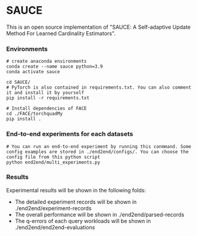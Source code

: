 # SAUCE

This is an open source implementation of "SAUCE: A Self-adaptive Update Method For Learned Cardinality Estimators".

### Environments

```shell
# create anaconda environments
conda create --name sauce python=3.9
conda activate sauce

cd SAUCE/
# PyTorch is also contained in requirements.txt. You can also comment it and install it by yourself
pip install -r requirements.txt

# Install dependencies of FACE
cd ./FACE/torchquadMy
pip install .
```

### End-to-end experiments for each datasets

```shell
# You can run an end-to-end experiment by running this conmmand. Some config examples are stored in ./end2end/configs/. You can choose the config file from this python script
python end2end/multi_experiments.py
```

### Results

Experimental results will be shown in the following folds:

- The detailed experiment records will be shown in ./end2end/experiment-records
- The overall performance will be shown in ./end2end/parsed-records
- The q-errors of each query workloads will be shown in ./end2end/end2end-evaluations
